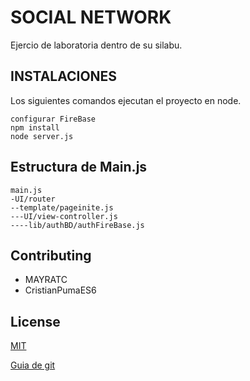 # SOCIAL NETWORK

Ejercio de laboratoria dentro de su silabu.

## INSTALACIONES

Los siguientes comandos ejecutan el proyecto en node.

```nodejs
configurar FireBase
npm install
node server.js
```

## Estructura de Main.js

```
main.js
-UI/router
--template/pageinite.js
---UI/view-controller.js
----lib/authBD/authFireBase.js
```

## Contributing

* MAYRATC
* CristianPumaES6


## License
[MIT](https://choosealicense.com/licenses/mit/)

[Guia de git](http://rogerdudler.github.io/git-guide/index.es.html)